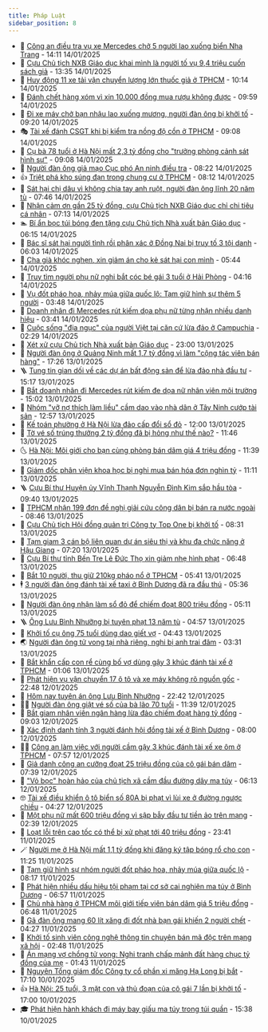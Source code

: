 ```yaml
---
title: Pháp Luật
sidebar_position: 8
---
```


<!-- dantri-phap-luat:START -->
- 🌊 [Công an điều tra vụ xe Mercedes chở 5 người lao xuống biển Nha Trang](https://dantri.com.vn/phap-luat/cong-an-dieu-tra-vu-xe-mercedes-cho-5-nguoi-lao-xuong-bien-nha-trang-20250114204430204.htm) - 14:11 14/01/2025
- 🐲 [Cựu Chủ tịch NXB Giáo dục khai mình là người tố vụ 9,4 triệu cuốn sách giả](https://dantri.com.vn/phap-luat/cuu-chu-tich-nxb-giao-duc-khai-minh-la-nguoi-to-vu-94-trieu-cuon-sach-gia-20250114184514740.htm) - 13:35 14/01/2025
- 🌁 [Huy động 11 xe tải vận chuyển lượng lớn thuốc giả ở TPHCM](https://dantri.com.vn/phap-luat/huy-dong-11-xe-tai-van-chuyen-luong-lon-thuoc-gia-o-tphcm-20250114163147960.htm) - 10:14 14/01/2025
- 🎃 [Đánh chết hàng xóm vì xin 10.000 đồng mua rượu không được](https://dantri.com.vn/phap-luat/danh-chet-hang-xom-vi-xin-10000-dong-mua-ruou-khong-duoc-20250114162436797.htm) - 09:59 14/01/2025
- 🦅 [Đi xe máy chở bạn nhậu lao xuống mương, người đàn ông bị khởi tố](https://dantri.com.vn/phap-luat/di-xe-may-cho-ban-nhau-lao-xuong-muong-nguoi-dan-ong-bi-khoi-to-20250114152320812.htm) - 09:20 14/01/2025
- 🎭 [Tài xế đánh CSGT khi bị kiểm tra nồng độ cồn ở TPHCM](https://dantri.com.vn/phap-luat/tai-xe-danh-csgt-khi-bi-kiem-tra-nong-do-con-o-tphcm-20250114155836794.htm) - 09:08 14/01/2025
- 🤗 [Cụ bà 78 tuổi ở Hà Nội mất 2,3 tỷ đồng cho &quot;trưởng phòng cảnh sát hình sự&quot;](https://dantri.com.vn/phap-luat/cu-ba-78-tuoi-o-ha-noi-mat-23-ty-dong-cho-truong-phong-canh-sat-hinh-su-20250114154813053.htm) - 09:08 14/01/2025
- 🚀 [Người đàn ông giả mạo Cục phó An ninh điều tra](https://dantri.com.vn/phap-luat/nguoi-dan-ong-gia-mao-cuc-pho-an-ninh-dieu-tra-20250114144100500.htm) - 08:22 14/01/2025
- 👍 [Triệt phá kho súng đạn trong chung cư ở TPHCM](https://dantri.com.vn/phap-luat/triet-pha-kho-sung-dan-trong-chung-cu-o-tphcm-20250114145512156.htm) - 08:12 14/01/2025
- 🧐 [Sát hại chị dâu vì không chia tay anh ruột, người đàn ông lĩnh 20 năm tù](https://dantri.com.vn/phap-luat/sat-hai-chi-dau-vi-khong-chia-tay-anh-ruot-nguoi-dan-ong-linh-20-nam-tu-20250114143614408.htm) - 07:46 14/01/2025
- 🫶 [Nhận cảm ơn gần 25 tỷ đồng, cựu Chủ tịch NXB Giáo dục chỉ chi tiêu cá nhân](https://dantri.com.vn/phap-luat/nhan-cam-on-gan-25-ty-dong-cuu-chu-tich-nxb-giao-duc-chi-chi-tieu-ca-nhan-20250114135510722.htm) - 07:13 14/01/2025
- 🏊 [Bí ẩn bọc túi bóng đen tặng cựu Chủ tịch Nhà xuất bản Giáo dục](https://dantri.com.vn/phap-luat/bi-an-boc-tui-bong-den-tang-cuu-chu-tich-nha-xuat-ban-giao-duc-20250114125521838.htm) - 06:15 14/01/2025
- 🌋 [Bác sĩ sát hại người tình rồi phân xác ở Đồng Nai bị truy tố 3 tội danh](https://dantri.com.vn/phap-luat/bac-si-sat-hai-nguoi-tinh-roi-phan-xac-o-dong-nai-bi-truy-to-3-toi-danh-20250114121016056.htm) - 06:03 14/01/2025
- 👹 [Cha già khóc nghẹn, xin giảm án cho kẻ sát hại con mình](https://dantri.com.vn/phap-luat/cha-gia-khoc-nghen-xin-giam-an-cho-ke-sat-hai-con-minh-20250114114026678.htm) - 05:44 14/01/2025
- 🫣 [Truy tìm người phụ nữ nghi bắt cóc bé gái 3 tuổi ở Hải Phòng](https://dantri.com.vn/phap-luat/truy-tim-nguoi-phu-nu-nghi-bat-coc-be-gai-3-tuoi-o-hai-phong-20250114110623191.htm) - 04:16 14/01/2025
- 🎃 [Vụ đốt pháo hoa, nhảy múa giữa quốc lộ: Tạm giữ hình sự thêm 5 người](https://dantri.com.vn/phap-luat/vu-dot-phao-hoa-nhay-mua-giua-quoc-lo-tam-giu-hinh-su-them-5-nguoi-20250113221050803.htm) - 03:48 14/01/2025
- 🌝 [Doanh nhân đi Mercedes rút kiếm dọa phụ nữ từng nhận nhiều danh hiệu](https://dantri.com.vn/phap-luat/doanh-nhan-di-mercedes-rut-kiem-doa-phu-nu-tung-nhan-nhieu-danh-hieu-20250114101346552.htm) - 03:41 14/01/2025
- 🚀 [Cuộc sống &quot;địa ngục&quot; của người Việt tại căn cứ lừa đảo ở Campuchia](https://dantri.com.vn/phap-luat/cuoc-song-dia-nguc-cua-nguoi-viet-tai-can-cu-lua-dao-o-campuchia-20250110085839188.htm) - 02:29 14/01/2025
- 🥷 [Xét xử cựu Chủ tịch Nhà xuất bản Giáo dục](https://dantri.com.vn/phap-luat/xet-xu-cuu-chu-tich-nha-xuat-ban-giao-duc-20250113190350038.htm) - 23:00 13/01/2025
- 👺 [Người đàn ông ở Quảng Ninh mất 1,7 tỷ đồng vì làm &quot;cộng tác viên bán hàng&quot;](https://dantri.com.vn/phap-luat/nguoi-dan-ong-o-quang-ninh-mat-17-ty-dong-vi-lam-cong-tac-vien-ban-hang-20250113211129634.htm) - 17:26 13/01/2025
- 🪜 [Tung tin gian dối về các dự án bất động sản để lừa đảo nhà đầu tư](https://dantri.com.vn/phap-luat/tung-tin-gian-doi-ve-cac-du-an-bat-dong-san-de-lua-dao-nha-dau-tu-20250113220823605.htm) - 15:17 13/01/2025
- 🦄 [Bắt doanh nhân đi Mercedes rút kiếm đe dọa nữ nhân viên môi trường](https://dantri.com.vn/phap-luat/bat-doanh-nhan-di-mercedes-rut-kiem-de-doa-nu-nhan-vien-moi-truong-20250113213524020.htm) - 15:02 13/01/2025
- 🦍 [Nhóm &quot;vỡ nợ thích làm liều&quot; cầm dao vào nhà dân ở Tây Ninh cướp tài sản](https://dantri.com.vn/phap-luat/nhom-vo-no-thich-lam-lieu-cam-dao-vao-nha-dan-o-tay-ninh-cuop-tai-san-20250113191921801.htm) - 12:57 13/01/2025
- 🌁 [Kế toán phường ở Hà Nội lừa đảo cấp đổi sổ đỏ](https://dantri.com.vn/phap-luat/ke-toan-phuong-o-ha-noi-lua-dao-cap-doi-so-do-20250113181201928.htm) - 12:00 13/01/2025
- 💯 [Tờ vé số trúng thưởng 2 tỷ đồng đã bị hỏng như thế nào?](https://dantri.com.vn/phap-luat/to-ve-so-trung-thuong-2-ty-dong-da-bi-hong-nhu-the-nao-20250113181046721.htm) - 11:46 13/01/2025
- 🌜 [Hà Nội: Môi giới cho bạn cùng phòng bán dâm giá 4 triệu đồng](https://dantri.com.vn/phap-luat/ha-noi-moi-gioi-cho-ban-cung-phong-ban-dam-gia-4-trieu-dong-20250113180254030.htm) - 11:39 13/01/2025
- 👹 [Giám đốc phân viện khoa học bị nghi mua bán hóa đơn nghìn tỷ](https://dantri.com.vn/phap-luat/giam-doc-phan-vien-khoa-hoc-bi-nghi-mua-ban-hoa-don-nghin-ty-20250113172713284.htm) - 11:11 13/01/2025
- 🪜 [Cựu Bí thư Huyện ủy Vĩnh Thạnh Nguyễn Đình Kim sắp hầu tòa](https://dantri.com.vn/phap-luat/cuu-bi-thu-huyen-uy-vinh-thanh-nguyen-dinh-kim-sap-hau-toa-20250113153513783.htm) - 09:40 13/01/2025
- 🦩 [TPHCM nhận 199 đơn đề nghị giải cứu công dân bị bán ra nước ngoài](https://dantri.com.vn/phap-luat/tphcm-nhan-199-don-de-nghi-giai-cuu-cong-dan-bi-ban-ra-nuoc-ngoai-20250113153545050.htm) - 08:46 13/01/2025
- 💂 [Cựu Chủ tịch Hội đồng quản trị Công ty Top One bị khởi tố](https://dantri.com.vn/phap-luat/cuu-chu-tich-hoi-dong-quan-tri-cong-ty-top-one-bi-khoi-to-20250113152744551.htm) - 08:31 13/01/2025
- 💃 [Tạm giam 3 cán bộ liên quan dự án siêu thị và khu đa chức năng ở Hậu Giang](https://dantri.com.vn/phap-luat/tam-giam-3-can-bo-lien-quan-du-an-sieu-thi-va-khu-da-chuc-nang-o-hau-giang-20250113133959434.htm) - 07:20 13/01/2025
- 🧐 [Cựu Bí thư tỉnh Bến Tre Lê Đức Thọ xin giảm nhẹ hình phạt](https://dantri.com.vn/phap-luat/cuu-bi-thu-tinh-ben-tre-le-duc-tho-xin-giam-nhe-hinh-phat-20250113121434868.htm) - 06:48 13/01/2025
- 🤗 [Bắt 10 người, thu giữ 210kg pháo nổ ở TPHCM](https://dantri.com.vn/phap-luat/bat-10-nguoi-thu-giu-210kg-phao-no-o-tphcm-20250113121541496.htm) - 05:41 13/01/2025
- 🕴 [3 người đàn ông đánh tài xế taxi ở Bình Dương đã ra đầu thú](https://dantri.com.vn/phap-luat/3-nguoi-dan-ong-danh-tai-xe-taxi-o-binh-duong-da-ra-dau-thu-20250113121134216.htm) - 05:36 13/01/2025
- 🐎 [Người đàn ông nhận làm sổ đỏ để chiếm đoạt 800 triệu đồng](https://dantri.com.vn/phap-luat/nguoi-dan-ong-nhan-lam-so-do-de-chiem-doat-800-trieu-dong-20250113114029210.htm) - 05:11 13/01/2025
- 🪜 [Ông Lưu Bình Nhưỡng bị tuyên phạt 13 năm tù](https://dantri.com.vn/phap-luat/ong-luu-binh-nhuong-bi-tuyen-phat-13-nam-tu-20250113115659399.htm) - 04:57 13/01/2025
- 🤭 [Khởi tố cụ ông 75 tuổi dùng dao giết vợ](https://dantri.com.vn/phap-luat/khoi-to-cu-ong-75-tuoi-dung-dao-giet-vo-20250113113750280.htm) - 04:43 13/01/2025
- 🌏 [Người đàn ông tử vong tại nhà riêng, nghi bị anh trai đâm](https://dantri.com.vn/phap-luat/nguoi-dan-ong-tu-vong-tai-nha-rieng-nghi-bi-anh-trai-dam-20250113084903230.htm) - 03:31 13/01/2025
- 🎃 [Bắt khẩn cấp con rể cùng bố vợ dùng gậy 3 khúc đánh tài xế ở TPHCM](https://dantri.com.vn/phap-luat/bat-khan-cap-con-re-cung-bo-vo-dung-gay-3-khuc-danh-tai-xe-o-tphcm-20250113075150266.htm) - 01:06 13/01/2025
- 🗽 [Phát hiện vụ vận chuyển 17 ô tô và xe máy không rõ nguồn gốc](https://dantri.com.vn/phap-luat/phat-hien-vu-van-chuyen-17-o-to-va-xe-may-khong-ro-nguon-goc-20250112215144486.htm) - 22:48 12/01/2025
- 🌁 [Hôm nay tuyên án ông Lưu Bình Nhưỡng](https://dantri.com.vn/phap-luat/hom-nay-tuyen-an-ong-luu-binh-nhuong-20250113013456499.htm) - 22:42 12/01/2025
- 🧑‍💻 [Người đàn ông giật vé số của bà lão 70 tuổi](https://dantri.com.vn/phap-luat/nguoi-dan-ong-giat-ve-so-cua-ba-lao-70-tuoi-20250112175004626.htm) - 11:39 12/01/2025
- 🌮 [Bắt giam nhân viên ngân hàng lừa đảo chiếm đoạt hàng tỷ đồng](https://dantri.com.vn/phap-luat/bat-giam-nhan-vien-ngan-hang-lua-dao-chiem-doat-hang-ty-dong-20250112153939720.htm) - 09:03 12/01/2025
- 🤗 [Xác định danh tính 3 người đánh hội đồng tài xế ở Bình Dương](https://dantri.com.vn/phap-luat/xac-dinh-danh-tinh-3-nguoi-danh-hoi-dong-tai-xe-o-binh-duong-20250112145504736.htm) - 08:00 12/01/2025
- 👨‍🏫 [Công an làm việc với người cầm gậy 3 khúc đánh tài xế xe ôm ở TPHCM](https://dantri.com.vn/phap-luat/cong-an-lam-viec-voi-nguoi-cam-gay-3-khuc-danh-tai-xe-xe-om-o-tphcm-20250112145528517.htm) - 07:57 12/01/2025
- 🎉 [Giả danh công an cưỡng đoạt 25 triệu đồng của cô gái bán dâm](https://dantri.com.vn/phap-luat/gia-danh-cong-an-cuong-doat-25-trieu-dong-cua-co-gai-ban-dam-20250112140544544.htm) - 07:39 12/01/2025
- 🤗 [&quot;Vỏ bọc&quot; hoàn hảo của chủ tịch xã cầm đầu đường dây ma túy](https://dantri.com.vn/phap-luat/vo-boc-hoan-hao-cua-chu-tich-xa-cam-dau-duong-day-ma-tuy-20250112114850013.htm) - 06:13 12/01/2025
- 🤓 [Tài xế điều khiển ô tô biển số 80A bị phạt vì lùi xe ở đường ngược chiều](https://dantri.com.vn/phap-luat/tai-xe-dieu-khien-o-to-bien-so-80a-bi-phat-vi-lui-xe-o-duong-nguoc-chieu-20250112112451748.htm) - 04:27 12/01/2025
- 👹 [Một phụ nữ mất 600 triệu đồng vì sập bẫy đầu tư tiền ảo trên mạng](https://dantri.com.vn/phap-luat/mot-phu-nu-mat-600-trieu-dong-vi-sap-bay-dau-tu-tien-ao-tren-mang-20250112093113157.htm) - 02:39 12/01/2025
- 🐘 [Loạt lỗi trên cao tốc có thể bị xử phạt tới 40 triệu đồng](https://dantri.com.vn/phap-luat/loat-loi-tren-cao-toc-co-the-bi-xu-phat-toi-40-trieu-dong-20250112001848569.htm) - 23:41 11/01/2025
- 🪄 [Người mẹ ở Hà Nội mất 1,1 tỷ đồng khi đăng ký tập bóng rổ cho con](https://dantri.com.vn/phap-luat/nguoi-me-o-ha-noi-mat-11-ty-dong-khi-dang-ky-tap-bong-ro-cho-con-20250111172024556.htm) - 11:25 11/01/2025
- 💄 [Tạm giữ hình sự nhóm người đốt pháo hoa, nhảy múa giữa quốc lộ](https://dantri.com.vn/phap-luat/tam-giu-hinh-su-nhom-nguoi-dot-phao-hoa-nhay-mua-giua-quoc-lo-20250111135519508.htm) - 08:17 11/01/2025
- 🐎 [Phát hiện nhiều dấu hiệu tội phạm tại cơ sở cai nghiện ma túy ở Bình Dương](https://dantri.com.vn/phap-luat/phat-hien-nhieu-dau-hieu-toi-pham-tai-co-so-cai-nghien-ma-tuy-o-binh-duong-20250111122538373.htm) - 06:57 11/01/2025
- 💯 [Chủ nhà hàng ở TPHCM môi giới tiếp viên bán dâm giá 5 triệu đồng](https://dantri.com.vn/phap-luat/chu-nha-hang-o-tphcm-moi-gioi-tiep-vien-ban-dam-gia-5-trieu-dong-20250111130834512.htm) - 06:48 11/01/2025
- 💯 [Gã đàn ông mang 60 lít xăng đi đốt nhà bạn gái khiến 2 người chết](https://dantri.com.vn/phap-luat/ga-dan-ong-mang-60-lit-xang-di-dot-nha-ban-gai-khien-2-nguoi-chet-20250111095503582.htm) - 04:27 11/01/2025
- 🌈 [Khởi tố sinh viên công nghệ thông tin chuyên bán mã độc trên mạng xã hội](https://dantri.com.vn/phap-luat/khoi-to-sinh-vien-cong-nghe-thong-tin-chuyen-ban-ma-doc-tren-mang-xa-hoi-20250111092331969.htm) - 02:48 11/01/2025
- 🧠 [Án mạng vợ chồng tử vong: Nghi tranh chấp mảnh đất hàng chục tỷ đồng của mẹ](https://dantri.com.vn/phap-luat/an-mang-vo-chong-tu-vong-nghi-tranh-chap-manh-dat-hang-chuc-ty-dong-cua-me-20250111080053042.htm) - 01:43 11/01/2025
- 🌈 [Nguyên Tổng giám đốc Công ty cổ phần xi măng Hạ Long bị bắt](https://dantri.com.vn/phap-luat/nguyen-tong-giam-doc-cong-ty-co-phan-xi-mang-ha-long-bi-bat-20250110235131387.htm) - 17:10 10/01/2025
- 👍 [Hà Nội: 25 tuổi, 3 mặt con và thủ đoạn của cô gái 7 lần bị khởi tố](https://dantri.com.vn/phap-luat/ha-noi-25-tuoi-3-mat-con-va-thu-doan-cua-co-gai-7-lan-bi-khoi-to-20250110221004991.htm) - 17:00 10/01/2025
- 🎓 [Phát hiện hành khách đi máy bay giấu ma túy trong túi quần](https://dantri.com.vn/phap-luat/phat-hien-hanh-khach-di-may-bay-giau-ma-tuy-trong-tui-quan-20250110222836879.htm) - 15:38 10/01/2025<!-- dantri-phap-luat:END -->
